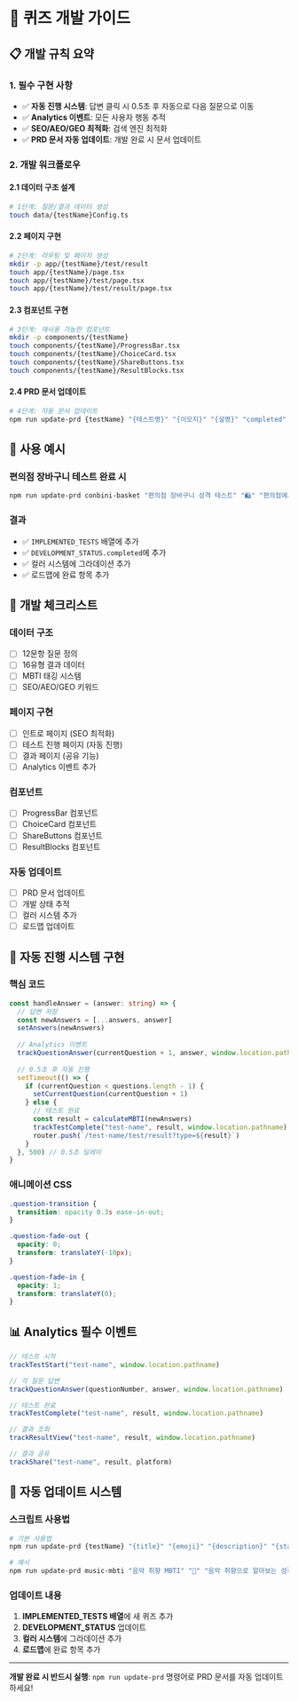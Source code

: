 # 🧪 퀴즈 개발 가이드

## 📋 개발 규칙 요약

### 1. 필수 구현 사항
- ✅ **자동 진행 시스템**: 답변 클릭 시 0.5초 후 자동으로 다음 질문으로 이동
- ✅ **Analytics 이벤트**: 모든 사용자 행동 추적
- ✅ **SEO/AEO/GEO 최적화**: 검색 엔진 최적화
- ✅ **PRD 문서 자동 업데이트**: 개발 완료 시 문서 업데이트

### 2. 개발 워크플로우

#### 2.1 데이터 구조 설계
```bash
# 1단계: 질문/결과 데이터 생성
touch data/{testName}Config.ts
```

#### 2.2 페이지 구현
```bash
# 2단계: 라우팅 및 페이지 생성
mkdir -p app/{testName}/test/result
touch app/{testName}/page.tsx
touch app/{testName}/test/page.tsx  
touch app/{testName}/test/result/page.tsx
```

#### 2.3 컴포넌트 구현
```bash
# 3단계: 재사용 가능한 컴포넌트
mkdir -p components/{testName}
touch components/{testName}/ProgressBar.tsx
touch components/{testName}/ChoiceCard.tsx
touch components/{testName}/ShareButtons.tsx
touch components/{testName}/ResultBlocks.tsx
```

#### 2.4 PRD 문서 업데이트
```bash
# 4단계: 자동 문서 업데이트
npm run update-prd {testName} "{테스트명}" "{이모지}" "{설명}" "completed"
```

## 🚀 사용 예시

### 편의점 장바구니 테스트 완료 시
```bash
npm run update-prd conbini-basket "편의점 장바구니 성격 테스트" "🛍️" "편의점에서 고르는 선택으로 성격 유형을 분석합니다" "completed"
```

### 결과
- ✅ `IMPLEMENTED_TESTS` 배열에 추가
- ✅ `DEVELOPMENT_STATUS.completed`에 추가  
- ✅ 컬러 시스템에 그라데이션 추가
- ✅ 로드맵에 완료 항목 추가

## 📝 개발 체크리스트

### 데이터 구조
- [ ] 12문항 질문 정의
- [ ] 16유형 결과 데이터
- [ ] MBTI 태깅 시스템
- [ ] SEO/AEO/GEO 키워드

### 페이지 구현
- [ ] 인트로 페이지 (SEO 최적화)
- [ ] 테스트 진행 페이지 (자동 진행)
- [ ] 결과 페이지 (공유 기능)
- [ ] Analytics 이벤트 추가

### 컴포넌트
- [ ] ProgressBar 컴포넌트
- [ ] ChoiceCard 컴포넌트
- [ ] ShareButtons 컴포넌트
- [ ] ResultBlocks 컴포넌트

### 자동 업데이트
- [ ] PRD 문서 업데이트
- [ ] 개발 상태 추적
- [ ] 컬러 시스템 추가
- [ ] 로드맵 업데이트

## 🎯 자동 진행 시스템 구현

### 핵심 코드
```typescript
const handleAnswer = (answer: string) => {
  // 답변 저장
  const newAnswers = [...answers, answer]
  setAnswers(newAnswers)
  
  // Analytics 이벤트
  trackQuestionAnswer(currentQuestion + 1, answer, window.location.pathname)
  
  // 0.5초 후 자동 진행
  setTimeout(() => {
    if (currentQuestion < questions.length - 1) {
      setCurrentQuestion(currentQuestion + 1)
    } else {
      // 테스트 완료
      const result = calculateMBTI(newAnswers)
      trackTestComplete("test-name", result, window.location.pathname)
      router.push(`/test-name/test/result?type=${result}`)
    }
  }, 500) // 0.5초 딜레이
}
```

### 애니메이션 CSS
```css
.question-transition {
  transition: opacity 0.3s ease-in-out;
}

.question-fade-out {
  opacity: 0;
  transform: translateY(-10px);
}

.question-fade-in {
  opacity: 1;
  transform: translateY(0);
}
```

## 📊 Analytics 필수 이벤트

```typescript
// 테스트 시작
trackTestStart("test-name", window.location.pathname)

// 각 질문 답변
trackQuestionAnswer(questionNumber, answer, window.location.pathname)

// 테스트 완료
trackTestComplete("test-name", result, window.location.pathname)

// 결과 조회
trackResultView("test-name", result, window.location.pathname)

// 결과 공유
trackShare("test-name", result, platform)
```

## 🔄 자동 업데이트 시스템

### 스크립트 사용법
```bash
# 기본 사용법
npm run update-prd {testName} "{title}" "{emoji}" "{description}" "{status}"

# 예시
npm run update-prd music-mbti "음악 취향 MBTI" "🎵" "음악 취향으로 알아보는 성격 유형" "completed"
```

### 업데이트 내용
1. **IMPLEMENTED_TESTS 배열**에 새 퀴즈 추가
2. **DEVELOPMENT_STATUS** 업데이트
3. **컬러 시스템**에 그라데이션 추가
4. **로드맵**에 완료 항목 추가

---

**개발 완료 시 반드시 실행**: `npm run update-prd` 명령어로 PRD 문서를 자동 업데이트하세요!
